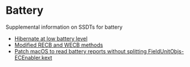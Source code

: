# Battery
Supplemental information on SSDTs for battery
- [Hibernate at low battery level](hibernate-at-low-battery-level.md)
- [Modified RECB and WECB methods](modified-RECB-and-WECB-methods.md)
- [Patch macOS to read battery reports without splitting FieldUnitObjs-ECEnabler.kext](ECEnabler.md)
